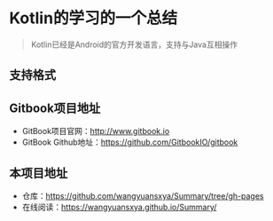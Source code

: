 # Kotlin的学习的一个总结


> Kotlin已经是Android的官方开发语言，支持与Java互相操作

## 支持格式

## Gitbook项目地址

- GitBook项目官网：<http://www.gitbook.io>
- GitBook Github地址：<https://github.com/GitbookIO/gitbook>

## 本项目地址

- 仓库：https://github.com/wangyuansxya/Summary/tree/gh-pages
- 在线阅读：https://wangyuansxya.github.io/Summary/
